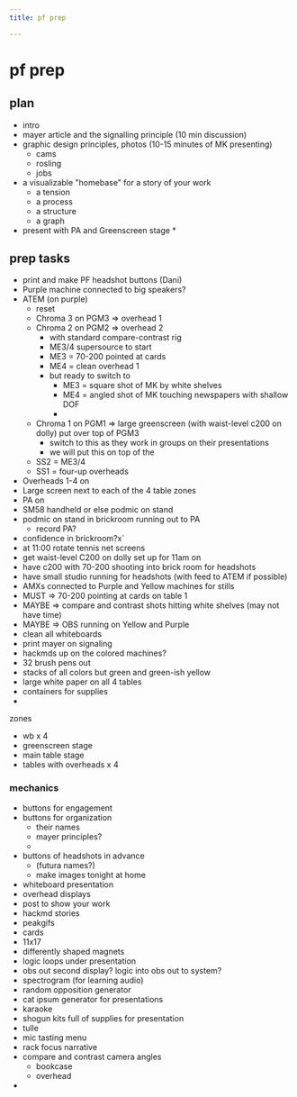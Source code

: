 ```yaml
---
title: pf prep

---
```


# pf prep

## plan
* intro
* mayer article and the signalling principle (10 min discussion)
* graphic design principles, photos (10-15 minutes of MK presenting)
    * cams
    * rosling
    * jobs
* a visualizable "homebase" for a story of your work
    * a tension
    * a process
    * a structure
    * a graph
* present with PA and Greenscreen stage
    * 


## prep tasks

* print and make PF headshot buttons (Dani)
* Purple machine connected to big speakers?
* ATEM (on purple)
    * reset
    * Chroma 3 on PGM3 => overhead 1
    * Chroma 2 on PGM2 => overhead 2
        * with standard compare-contrast rig
        * ME3/4 supersource to start
        * ME3 = 70-200 pointed at cards
        * ME4 = clean overhead 1
        * but ready to switch to
            * ME3 = square shot of MK by white shelves
            * ME4 = angled shot of MK touching newspapers with shallow DOF
            * 
    * Chroma 1 on PGM1 => large greenscreen (with waist-level c200 on dolly) put over top of PGM3
        * switch to this as they work in groups on their presentations
        * we will put this on top of the 
    * SS2 = ME3/4
    * SS1 = four-up overheads
* Overheads 1-4 on
* Large screen next to each of the 4 table zones
* PA on
* SM58 handheld or else podmic on stand
* podmic on stand in brickroom running out to PA
    * record PA?
* confidence in brickroom?x`
* at 11:00 rotate tennis net screens
* get waist-level C200 on dolly set up for 11am on
* have c200 with 70-200 shooting into brick room for headshots
* have small studio running for headshots (with feed to ATEM if possible)
* AMXs connected to Purple and Yellow machines for stills
* MUST => 70-200 pointing at cards on table 1
* MAYBE => compare and contrast shots hitting white shelves (may not have time)
* MAYBE => OBS running on Yellow and Purple
* clean all whiteboards
* print mayer on signaling
* hackmds up on the colored machines?
* 32 brush pens out
* stacks of all colors but green and green-ish yellow
* large white paper on all 4 tables
* containers for supplies
* 


zones

* wb x 4
* greenscreen stage
* main table stage
* tables with overheads x 4





### mechanics
* buttons for engagement
* buttons for organization
    * their names
    * mayer principles?
    * 
* buttons of headshots in advance 
    * (futura names?)
    * make images tonight at home
* whiteboard presentation
* overhead displays
* post to show your work
* hackmd stories
* peakgifs
* cards
* 11x17
* differently shaped magnets
* logic loops under presentation
* obs out second display? logic into obs out to system?
* spectrogram (for learning audio)
* random opposition generator
* cat ipsum generator for presentations
* karaoke
* shogun kits full of supplies for presentation
* tulle
* mic tasting menu
* rack focus narrative
* compare and contrast camera angles
    * bookcase
    * overhead
* 
